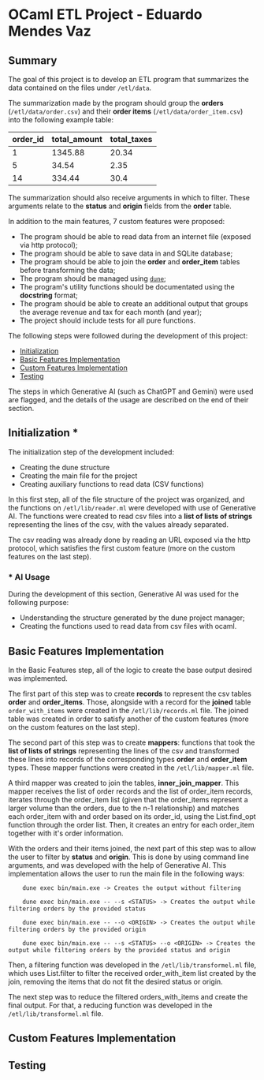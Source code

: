 # OCaml ETL Project - Eduardo Mendes Vaz

## Summary

The goal of this project is to develop an ETL program that summarizes the data contained on the files under ```/etl/data```. 

The summarization made by the program should group the **orders** (```/etl/data/order.csv```) and their **order items** (```/etl/data/order_item.csv```) into the following example table:

| order_id | total_amount | total_taxes |
|-----------|-------------|-------------|
| 1         | 1345.88     | 20.34       |
| 5         | 34.54       | 2.35        |
| 14        | 334.44      | 30.4        |

The summarization should also receive arguments in which to filter. These arguments relate to the **status** and **origin** fields from the **order** table.

In addition to the main features, 7 custom features were proposed:

- The program should be able to read data from an internet file (exposed via http protocol);
- The program should be able to save data in and SQLite database;
- The program should be able to join the **order** and **order_item** tables before transforming the data;
- The program should be managed using [```dune```](https://dune.readthedocs.io/en/stable/);
- The program's utility functions should be documentated using the **docstring** format;
- The program should be able to create an additional output that groups the average revenue and tax for each month (and year);
- The project should include tests for all pure functions.

The following steps were followed during the development of this project:

- [Initialization](#initialization)
- [Basic Features Implementation](#basic-features-implementation)
- [Custom Features Implementation](#custom-features-implementation)
- [Testing](#testing)

The steps in which Generative AI (such as ChatGPT and Gemini) were used are flagged, and the details of the usage are described on the end of their section.

## Initialization *

The initialization step of the development included:

- Creating the dune structure
- Creating the main file for the project
- Creating auxiliary functions to read data (CSV functions)

In this first step, all of the file structure of the project was organized, and the functions on ```/etl/lib/reader.ml``` were developed with use of Generative AI. The functions were created to read csv files into a **list of lists of strings** representing the lines of the csv, with the values already separated.

The csv reading was already done by reading an URL exposed via the http protocol, which satisfies the first custom feature (more on the custom features on the last step).

### * AI Usage

During the development of this section, Generative AI was used for the following purpose:

- Understanding the structure generated by the dune project manager;
- Creating the functions used to read data from csv files with ocaml.

## Basic Features Implementation

In the Basic Features step, all of the logic to create the base output desired was implemented.


The first part of this step was to create **records** to represent the csv tables **order** and **order_items**. Those, alongside with a record for the **joined** table `order_with_items` were created in the ```/etl/lib/records.ml``` file. The joined table was created in order to satisfy another of the custom features (more on the custom features on the last step).


The second part of this step was to create **mappers**: functions that took the **list of lists of strings** representing the lines of the csv and transformed these lines into records of the corresponding types **order** and **order_item** types. These mapper functions were created in the ```/etl/lib/mapper.ml``` file.


A third mapper was created to join the tables, **inner_join_mapper**. This mapper receives the list of order records and the list of order_item records, iterates through the order_item list (given that the order_items represent a larger volume than the orders, due to the n-1 relationship) and matches each order_item with and order based on its order_id, using the List.find_opt function through the order list. Then, it creates an entry for each order_item together with it's order information.


With the orders and their items joined, the next part of this step was to allow the user to filter by **status** and **origin**. This is done by using command line arguments, and was developed with the help of Generative AI. This implementation allows the user to run the main file in the following ways:

        dune exec bin/main.exe -> Creates the output without filtering

        dune exec bin/main.exe -- --s <STATUS> -> Creates the output while filtering orders by the provided status

        dune exec bin/main.exe -- --o <ORIGIN> -> Creates the output while filtering orders by the provided origin

        dune exec bin/main.exe -- --s <STATUS> --o <ORIGIN> -> Creates the output while filtering orders by the provided status and origin

Then, a filtering function was developed in the ```/etl/lib/transformel.ml``` file, which uses List.filter to filter the received order_with_item list created by the join, removing the items that do not fit the desired status or origin.


The next step was to reduce the filtered orders_with_items and create the final output. For that, a reducing function was developed in the ```/etl/lib/transformel.ml``` file.

## Custom Features Implementation

## Testing

